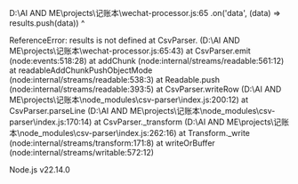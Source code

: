 D:\AI AND ME\projects\记账本\wechat-processor.js:65
            .on('data', (data) => results.push(data))
                                          ^

ReferenceError: results is not defined
    at CsvParser.<anonymous> (D:\AI AND ME\projects\记账本\wechat-processor.js:65:43)
    at CsvParser.emit (node:events:518:28)
    at addChunk (node:internal/streams/readable:561:12)
    at readableAddChunkPushObjectMode (node:internal/streams/readable:538:3)
    at Readable.push (node:internal/streams/readable:393:5)
    at CsvParser.writeRow (D:\AI AND ME\projects\记账本\node_modules\csv-parser\index.js:200:12)
    at CsvParser.parseLine (D:\AI AND ME\projects\记账本\node_modules\csv-parser\index.js:170:14)
    at CsvParser._transform (D:\AI AND ME\projects\记账本\node_modules\csv-parser\index.js:262:16)
    at Transform._write (node:internal/streams/transform:171:8)
    at writeOrBuffer (node:internal/streams/writable:572:12)

Node.js v22.14.0